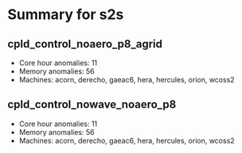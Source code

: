 # Summary for s2s

## cpld_control_noaero_p8_agrid
- Core hour anomalies: 11
- Memory anomalies: 56
- Machines: acorn, derecho, gaeac6, hera, hercules, orion, wcoss2

## cpld_control_nowave_noaero_p8
- Core hour anomalies: 11
- Memory anomalies: 56
- Machines: acorn, derecho, gaeac6, hera, hercules, orion, wcoss2

